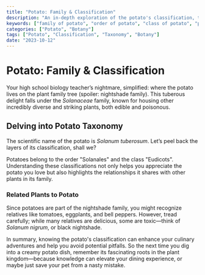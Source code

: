 ```yaml
---
title: "Potato: Family & Classification"
description: "An in-depth exploration of the potato's classification, taxonomy, and familial relations within the plant world."
keywords: ["family of potato", "order of potato", "class of potato", "potato taxonomy", "Solanaceae", "scientific classification"]
categories: ["Potato", "Botany"]
tags: ["Potato", "Classification", "Taxonomy", "Botany"]
date: "2023-10-12"
---
```


# Potato: Family & Classification

Your high school biology teacher’s nightmare, simplified: where the potato lives on the plant family tree (spoiler: nightshade family). This tuberous delight falls under the *Solanaceae* family, known for housing other incredibly diverse and striking plants, both edible and poisonous.

## Delving into Potato Taxonomy

The scientific name of the potato is *Solanum tuberosum*. Let’s peel back the layers of its classification, shall we? 

Potatoes belong to the order "Solanales" and the class "Eudicots". Understanding these classifications not only helps you appreciate the potato you love but also highlights the relationships it shares with other plants in its family. 

### Related Plants to Potato

Since potatoes are part of the nightshade family, you might recognize relatives like tomatoes, eggplants, and bell peppers. However, tread carefully; while many relatives are delicious, some are toxic—think of *Solanum nigrum*, or black nightshade. 

In summary, knowing the potato's classification can enhance your culinary adventures and help you avoid potential pitfalls. So the next time you dig into a creamy potato dish, remember its fascinating roots in the plant kingdom—because knowledge can elevate your dining experience, or maybe just save your pet from a nasty mistake.